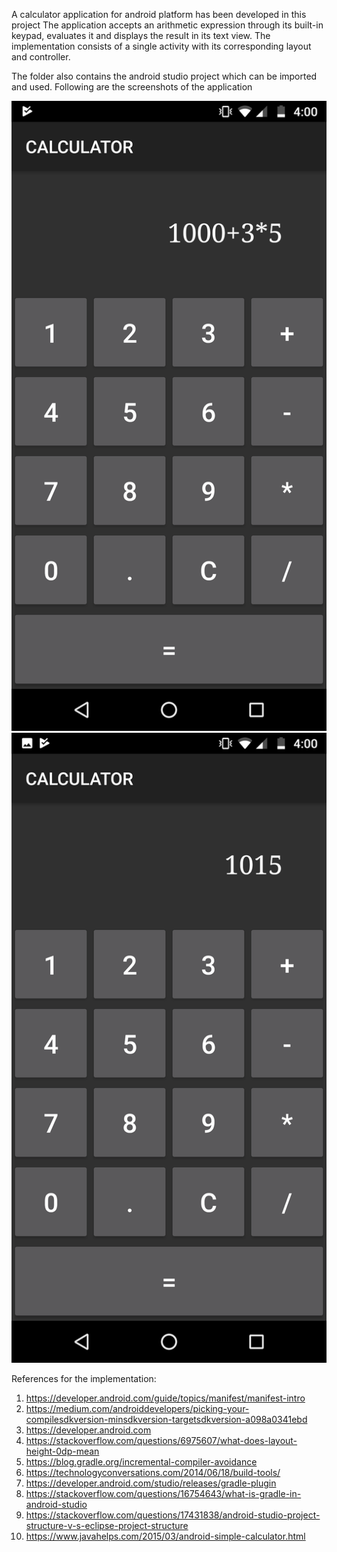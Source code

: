 A calculator application for android platform has been developed in this project The application accepts an arithmetic expression through 
its built-in keypad, evaluates it and displays the result in its text view. The implementation consists of a single activity with its 
corresponding layout and controller.

The folder also contains the android studio project which can be imported and used. Following are the screenshots of the application

![alt text](https://github.com/VivekMaran27/AndroidAppDevelopment/blob/master/calculator/screenshots/screenshot_1_expression.png) 
![alt text](https://github.com/VivekMaran27/AndroidAppDevelopment/blob/master/calculator/screenshots/screenshot_2_result.png)

References for the implementation:

1. https://developer.android.com/guide/topics/manifest/manifest-intro
2. https://medium.com/androiddevelopers/picking-your-compilesdkversion-minsdkversion-targetsdkversion-a098a0341ebd
3. https://developer.android.com
4. https://stackoverflow.com/questions/6975607/what-does-layout-height-0dp-mean
5. https://blog.gradle.org/incremental-compiler-avoidance
6. https://technologyconversations.com/2014/06/18/build-tools/
7. https://developer.android.com/studio/releases/gradle-plugin
8. https://stackoverflow.com/questions/16754643/what-is-gradle-in-android-studio
9. https://stackoverflow.com/questions/17431838/android-studio-project-structure-v-s-eclipse-project-structure
10. https://www.javahelps.com/2015/03/android-simple-calculator.html
